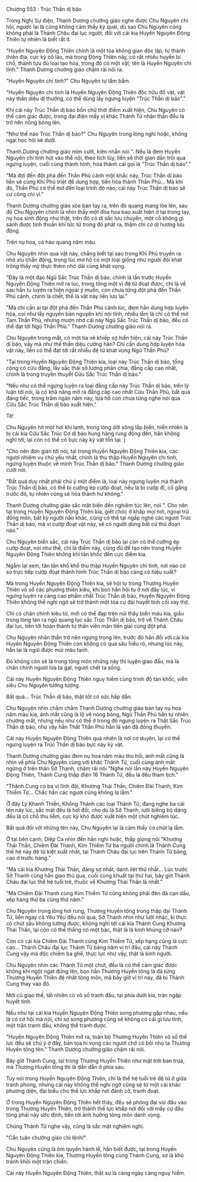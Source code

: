 




Chương 553 : Trúc Thần dị bảo


Trong Nghị Sự điện, Thanh Dương chưởng giáo nghe được Chu Nguyên chi hỏi, ngược lại là cũng không cảm thấy kỳ quái, dù sao Chu Nguyên cũng không phải là Thánh Châu đại lục người, đối với cái kia Huyền Nguyên Động Thiên tự nhiên là biết rất ít.

"Huyền Nguyên Động Thiên chính là một tòa không gian độc lập, tự thành thiên địa, cực kỳ cổ lão, mà trong Động Thiên này, có rất nhiều huyền bí chỗ, thành tựu đủ loại tạo hóa, trong đó có một vật, tên là Huyền Nguyên chi tinh." Thanh Dương chưởng giáo chậm rãi nói ra.

"Huyền Nguyên chi tinh?" Chu Nguyên tự lẩm bẩm.

"Huyền Nguyên chi tinh là Huyền Nguyên Động Thiên độc hữu đồ vật, vật này thần diệu dị thường, có thể dùng lấy ngưng luyện "Trúc Thần dị bảo"."

Khi cái này Trúc Thần dị bảo bốn chữ thời điểm xuất hiện, Chu Nguyên có thể cảm giác được, trong đại điện mấy vị khác Thánh Tử nhãn thần đều là trở nên nóng bỏng lên.

"Như thế nào Trúc Thần dị bảo?" Chu Nguyên trong lòng nghi hoặc, không ngại học hỏi kẻ dưới.

Thanh Dương chưởng giáo mỉm cười, kiên nhẫn nói ". Nếu là đem Huyền Nguyên chi tinh hút vào thể nội, theo tích lũy, liền sẽ thời gian dần trôi qua ngưng luyện, cuối cùng thành hình, hóa thành cái gọi là "Trúc Thần dị bảo"."

"Mà đợi đến đột phá đến Thần Phủ cảnh một khắc này, Trúc Thần dị bảo liền sẽ cùng Khí Phủ triệt để dung hợp, tiến hóa thành Thần Phủ... Mà khi đó, Thần Phủ có thể mở đến loại trình độ nào, cái này Trúc Thần dị bảo sẽ cư công chí vĩ."

Thanh Dương chưởng giáo xòe bàn tay ra, trên đó quang mang lóe lên, sau đó Chu Nguyên chính là nhìn thấy một đóa hoa bao xuất hiện ở tại trong tay, nụ hoa sinh động như thật, trên đó có dị sắc lưu chuyển, một cỗ không gì sánh được tinh thuần khí tức từ trong đó phát ra, thậm chí có dị hương lưu động.

Trên nụ hoa, có hào quang năm màu.

Chu Nguyên nhìn qua vật này, chẳng biết tại sao trong Khí Phủ truyền ra nhỏ xíu chấn động, trong lúc mơ hồ có một loại giống như người đói khát trông thấy mỹ thực thèm nhỏ dãi cùng khát vọng.

"Đây là một đạo Ngũ Sắc Trúc Thần dị bảo, chính là lần trước Huyền Nguyên Động Thiên mở ra lúc, trong tông một vị đệ tử đoạt được, chỉ là về sau hắn tu luyện ra hiện ngoài ý muốn, còn chưa từng đột phá đến Thần Phủ cảnh, chính là chết, thế là vật này liền lưu lại."

"Mà chỉ cần ai tại đột phá đến Thần Phủ cảnh lúc, đem hắn dung hợp luyện hóa, coi như lấy nguyên bản nguyên khí nội tình, nhiều lắm là chỉ có thể mở Tam Thần Phủ, nhưng mượn nhờ cái này Ngũ Sắc Trúc Thần dị bảo, đều có thể đạt tới Ngũ Thần Phủ." Thanh Dương chưởng giáo nói ra.

Chu Nguyên trong mắt, có một tia vẻ khiếp sợ hiển hiện, cái này Trúc Thần dị bảo, vậy mà như thế thần diệu cường hãn? Chỉ cần dung hợp luyện hóa vật này, liền có thể đạt tới rất nhiều đệ tử khát vọng Ngũ Thần Phủ?

"Tại trong Huyền Nguyên Động Thiên kia, loại này Trúc Thần dị bảo, tổng cộng có cửu đẳng, lấy sắc thái số lượng phân chia, đẳng cấp cao nhất, chính là trong truyền thuyết Cửu Sắc Trúc Thần dị bảo."

"Nếu như có thể ngưng luyện ra loại đẳng cấp này Trúc Thần dị bảo, trên lý luận tới nói, là có khả năng mở ra đẳng cấp cao nhất Cửu Thần Phủ, bất quá đáng tiếc, trong trăm ngàn năm này, tựa hồ còn chưa từng nghe nói qua Cửu Sắc Trúc Thần dị bảo xuất hiện."

Tê!

Chu Nguyên hít một hơi khí lạnh, trong lòng dời sông lấp biển, hiển nhiên là bị cái kia Cửu Sắc Trúc Cơ dị bảo hung hăng rung động đến, hắn không nghĩ tới, lại còn có thể có bực này kỳ vật tồn tại. ]

"Cho nên đơn giản tới nói, tại trong Huyền Nguyên Động Thiên kia, các ngươi nhiệm vụ chủ yếu nhất, chính là thu thập Huyền Nguyên chi tinh, ngưng luyện thuộc về mình Trúc Thần dị bảo." Thanh Dương chưởng giáo cười nói.

"Bất quá duy nhất phải chú ý một điểm là, loại này ngưng luyện mà thành Trúc Thần dị bảo, có thể bị cưỡng ép cướp đoạt, nếu là bị cướp đi, cố gắng trước đó, tự nhiên cũng sẽ hóa thành hư không."

Thanh Dương chưởng giáo sắc mặt biến đến nghiêm túc lên, nói ". Cho nên tại trong Huyền Nguyên Động Thiên kia, giết chóc ở khắp mọi nơi, ngoại trừ đồng môn, bất kỳ người nào khác, cũng có thể tại ngấp nghé các ngươi Trúc Thần dị bảo, mà vì cướp đoạt vật này, sẽ có người dùng bất cứ thủ đoạn nào."

Chu Nguyên biến sắc, cái này Trúc Thần dị bảo lại còn có thể cưỡng ép cướp đoạt, nói như thế, chỉ là điểm này, cũng đủ để tạo nên trong Huyền Nguyên Động Thiên không khí tàn khốc đến cực điểm kia.

Ngẫm lại xem, tân tân khổ khổ thu thập Huyền Nguyên chi tinh, nơi nào có so trực tiếp cướp đoạt thành hình Trúc Thần dị bảo càng có hiệu suất?

Mà trong Huyền Nguyên Động Thiên kia, sẽ hội tụ trong Thương Huyền Thiên vô số các phương thiên kiêu, khi bọn hắn hội tụ ở nơi đây lúc, vì ngưng luyện ra càng cao phẩm chất Trúc Thần dị bảo, Huyền Nguyên Động Thiên không thể nghi ngờ sẽ trở thành một tòa cự đại huyết tinh cối xay thịt.

Chỉ có chân chính kiêu tử, mới có thể đạp trên núi thây biển máu kia, giấu trong lòng tản ra ngũ quang lục sắc Trúc Thần dị bảo, trở về Thánh Châu đại lục, tiến tới hoàn thành tự thân viên mãn tiến giai cùng đột phá.

Chu Nguyên nhãn thần trở nên ngưng trọng lên, trước đó hắn đối với cái kia Huyền Nguyên Động Thiên còn không có quá sâu hiểu rõ, nhưng lúc này, hắn lại là ngửi được mùi máu tanh.

Đó không còn sẽ là trong tông môn những này thí luyện giao đấu, mà là chân chính ngươi lừa ta gạt, ngươi chết ta sống.

Cái này Huyền Nguyên Động Thiên nguy hiểm cùng trình độ tàn khốc, viễn siêu Chu Nguyên tưởng tượng.

Bất quá... Trúc Thần dị bảo, thật tốt có sức hấp dẫn.

Chu Nguyên nhìn chằm chằm Thanh Dương chưởng giáo bàn tay nụ hoa năm màu kia, ánh mắt cũng là lộ vẻ nóng bỏng, Ngũ Thần Phủ hắn tự nhiên chướng mắt, nhưng nếu như có thể ở trong đó ngưng luyện ra Thất Sắc Trúc Thần dị bảo, như vậy hắn Thất Thần Phủ hẳn là ván đã đóng thuyền.

Cái này Huyền Nguyên Động Thiên quả nhiên là nơi cơ duyên, lại có thể ngưng luyện ra Trúc Thần dị bảo bực này kỳ vật.

Thanh Dương chưởng giáo đem nụ hoa năm màu thu hồi, ánh mắt cũng là nhìn về phía Chu Nguyên cùng với khác Thánh Tử, cuối cùng ánh mắt ngừng ở trên thân Sở Thanh, chậm rãi nói "Nghe nói lần này Huyền Nguyên Động Thiên, Thánh Cung thập điện 16 Thánh Tử, đều là đều tham tịch."

"Thánh Cung có ba vị lĩnh đội, Khương Thái Thần, Chiêm Đài Thanh, Kim Thiềm Tử... Chắc hẳn các ngươi cũng không lạ lẫm."

Ở đây Lý Khanh Thiền, Khổng Thánh các loại Thánh Tử, đang nghe ba cái tên này lúc, sắc mặt đều là hơi đổi, cho dù là Sở Thanh, lười biếng bộ dáng đều là có chỗ thu liễm, cực kỳ khó được xuất hiện một chút nghiêm túc.

Bất quá đối với những tên này, Chu Nguyên lại là cảm thấy có chút lạ lẫm.

Ở tại bên cạnh, Diệp Ca nhìn đến hắn nghi hoặc, thấp giọng nói "Khương Thái Thần, Chiêm Đài Thanh, Kim Thiềm Tử ba người chính là Thánh Cung thế hệ này đệ tử kiệt xuất nhất, tại Thánh Châu đại lục trên Thánh Tử bảng, cao ở trước hàng."

"Mà cái kia Khương Thái Thần, đáng sợ nhất, danh liệt thứ nhất... Lúc trước Sở Thanh cùng hắn giao thủ qua, cuối cùng khuất tại thứ hai, bây giờ Thánh Châu đại lục thế hệ tuổi trẻ, thuộc về Khương Thái Thần là nhất."

"Mà Chiêm Đài Thanh cùng Kim Thiềm Tử cũng không phải đèn đã cạn dầu, xếp hàng thứ ba cùng thứ năm."

Chu Nguyên trong lòng hơi rung, Thương Huyền tông trong thập đại Thánh Tử, liền ngay cả Yêu Yêu đều nói qua, Sở Thanh nhìn như lười nhác, kì thực có chút sâu không lường được, không nghĩ tới cái kia Thánh Cung Khương Thái Thần, lại còn có thể thắng nó một bậc, thật là là kinh khủng cỡ nào?

Còn có cái kia Chiêm Đài Thanh cùng Kim Thiềm Tử, xếp hạng cũng là cực cao... Thánh Châu đại lục Thánh Tử bảng năm vị trí đầu, cái này Thánh Cung vậy mà độc chiếm ba ghế, thực lực như vậy, thật là kinh người.

Chu Nguyên nhìn các Thánh Tử một chút, đều là có thể cảm giác được không khí ngột ngạt đứng lên, bọn hắn Thương Huyền tông là đã từng Thương Huyền Thiên đệ nhất tông môn, mà bây giờ vị trí này, đã bị Thánh Cung thay vào đó.

Mới cũ giao thế, tất nhiên có vô số tranh đấu, tại phía dưới kia, tràn ngập huyết tinh.

Nếu như tại cái kia Huyền Nguyên Động Thiên song phương gặp nhau, nếu là có cơ hội mà nói, chỉ sợ song phương cũng sẽ không có cái gì lưu tình, một trận tranh đấu, không thể tránh được.

"Huyền Nguyên Động Thiên mở ra, toàn bộ Thương Huyền Thiên vô số thế lực đều sẽ chú ý ở đây, bản tọa hi vọng các ngươi chớ có bôi nhọ ta Thương Huyền tông tên." Thanh Dương chưởng giáo chậm rãi nói.

Bây giờ Thánh Cung, tại trong Thương Huyền Thiên như mặt trời ban trưa, mà Thương Huyền tông thì là dần dần ở phía sau.

Tuy nói trong Huyền Nguyên Động Thiên, chỉ là thế hệ tuổi trẻ đệ tử ở giữa tranh phong, nhưng cái này không thể nghi ngờ cũng sẽ từ một cái khác phương diện, đại biểu cho thế lực khắp nơi đánh cờ, tranh đoạt.

Ở trong Huyền Nguyên Động Thiên hết thảy, đều sẽ phóng đại vùi đầu vào trong Thương Huyền Thiên, trở thành thế lực khắp nơi đối với mấy cự đầu tông phái này ước định, tiến tới ảnh hưởng tông môn danh vọng.

Chúng Thánh Tử nghe vậy, cũng là sắc mặt nghiêm nghị.

"Cẩn tuân chưởng giáo chi lệnh!"

Chu Nguyên cũng là ôm quyền hành lễ, hắn biết được, tại trong Huyền Nguyên Động Thiên kia, Thương Huyền tông cùng Thánh Cung, sợ là khó tránh khỏi một trận chiến.

Cái này Huyền Nguyên Động Thiên, thật sự là càng ngày càng nguy hiểm.




